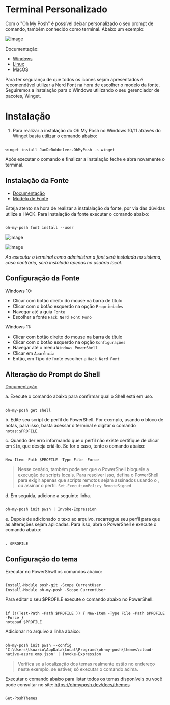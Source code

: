 # Terminal Personalizado

Com o "Oh My Posh" é possível deixar personalizado o seu prompt de comando, também conhecido como terminal. Abaixo um exemplo:

![image](https://github.com/user-attachments/assets/79b8ab65-ce0b-4aa4-9f0e-1c93ffb9c5cc)

Documentação:
- [Windows](https://ohmyposh.dev/docs/installation/windows)
- [Linux](https://ohmyposh.dev/docs/installation/linux)
- [MacOS](https://ohmyposh.dev/docs/installation/macos)

Para ter segurança de que todos os ícones sejam apresentados é recomendável utilizar a Nerd Font na hora de escolher o modelo da fonte.
Seguiremos a instalação para o Windows utilizando o seu gerenciador de pacotes, Winget.

# Instalação

1. Para realizar a instalação do Oh My Posh no Windows 10/11 através do Winget basta utilizar o comando abaixo:

```

winget install JanDeDobbeleer.OhMyPosh -s winget

```

Após executar o comando e finalizar a instalação feche e abra novamente o terminal. 

## Instalação da Fonte
- [Documentação](https://ohmyposh.dev/docs/installation/fonts)
- [Modelo de Fonte](https://www.nerdfonts.com/)

Esteja atento na hora de realizar a instalalação da fonte, por via das dúvidas utilize a HACK. 
Para instalação da fonte executar o comando abaixo:


```

oh-my-posh font install --user

```

![image](https://github.com/user-attachments/assets/7f33f261-12ce-4fee-bc7b-61162e45a39c)

![image](https://github.com/user-attachments/assets/7c7329bf-a4c6-4dea-997a-bf30ef129446)


_Ao executar o terminal como administrar a font será instalada no sistema, caso contrário, será instalada apenas no usuário local._

## Configuração da Fonte

Windows 10: 
- Clicar com botão direito do mouse na barra de título
- Clicar com o botão esquerdo na opção ``Propriedades``
- Navegar até a guia ``Fonte``
- Escolher a fonte ``Hack Nerd Font Mono``

Windows 11: 
- Clicar com botão direito do mouse na barra de título
- Clicar com o botão esquerdo na opção ``Configurações``
- Navegar até o menu ``Windows PowerShell``
- Clicar em ``Aparência``
- Então, em Tipo de fonte escolher a ``Hack Nerd Font``

## Alteração do Prompt do Shell

[Documentação](https://ohmyposh.dev/docs/installation/prompt)

a. Execute o comando abaixo para confirmar qual o Shell está em uso.

```

oh-my-posh get shell

```

b. Edite seu script de perfil do PowerShell. Por exemplo, usando o bloco de notas, para isso, basta acessar o terminal e digitar o comando ``notas:$PROFILE``.

c. Quando der erro informando que o perfil não existe certifique de clicar em ``Sim``, que deseja criá-lo. Se for o caso, tente o comando abaixo:

```

New-Item -Path $PROFILE -Type File -Force

```

> Nesse cenário, também pode ser que o PowerShell bloqueie a execução de scripts locais. Para resolver isso, defina o PowerShell para exigir apenas que scripts remotos sejam assinados usando o , ou assinar o perfil. ``Set-ExecutionPolicy RemoteSigned``

d. Em seguida, adicione a seguinte linha.

```

oh-my-posh init pwsh | Invoke-Expression

```

e. Depois de adicionado o texo ao arquivo, recarregue seu perfil para que as alterações sejam aplicadas. Para isso, abra o PowerShell e execute o comando abaixo:

```

. $PROFILE

```

## Configuração do tema

Executar no PowerShwll os comandos abaixo:

```

Install-Module posh-git -Scope CurrentUser
Install-Module oh-my-posh -Scope CurrentUser

```

Para editar o seu $PROFILE execute o comando abaixo no PowerShell:

```

if (!(Test-Path -Path $PROFILE )) { New-Item -Type File -Path $PROFILE -Force }
notepad $PROFILE

```

Adicionar no arquivo a linha abaixo:

```

oh-my-posh init pwsh --config 'C:\Users\Usuario\AppData\Local\Programs\oh-my-posh\themes\cloud-native-azure.omp.json' | Invoke-Expression

```

> Verifica se a localização dos temas realmente estão no endereço neste exemplo, se estiver, só executar o comando acima.

Executar o comando abaixo para listar todos os temas disponíveis ou você pode consultar no site: https://ohmyposh.dev/docs/themes

```

Get-PoshThemes

```



